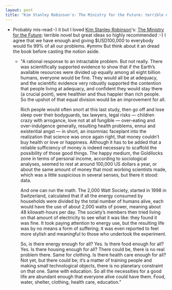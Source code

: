 ```yaml
---
layout: post
title: "Kim Stanley Robinson's: The Ministry for the Future: terrible novel but great ideas like giving $USD100K to everybody so highly recommended :-) !"
---
```

* Probably mis-read:-)  it but I loved [Kim Stanley Robinson](https://www.kimstanleyrobinson.info/)'s: [The Ministry for the Future](https://www.goodreads.com/book/show/50998056-the-ministry-for-the-future): terrible novel but great ideas so highly recommended :-) I agree that we have enough and giving $USD100,000 to everybody would fix 99% of all our problems. #ymmv But think about it an dread the book before casting the notion aside.

  * "A rational response to an intractable problem. But  not really. There was scientifically supported evidence to show that if  the Earth’s available resources were divided up equally among all eight  billion humans, everyone would be fine. They would all be at adequacy,  and the scientific evidence very robustly supported the contention that  people living at adequacy, and confident they would stay there (a  crucial point), were healthier and thus happier than rich people. So the upshot of that equal division would be an improvement for all.

    Rich people would often snort at this last study,  then go off and lose sleep over their bodyguards, tax lawyers, legal  risks — children crazy with arrogance, love not at all fungible —  over-eating and over-indulgence generally, resulting health problems,  ennui and existential angst — in short, an insomniac faceplant into the  realization that science was once again right, that money couldn’t buy  health or love or happiness. Although it has to be added that a reliable sufficiency of money is indeed necessary to scaffold the possibility of those good things. The happy medium, the Goldilocks zone in terms of  personal income, according to sociological analyses, seemed to rest at  around 100,000 US dollars a year, or about the same amount of money that most working scientists made, which was a little suspicious in several  senses, but there it stood: data.

    And one can run the math. The 2,000 Watt Society,  started in 1998 in Switzerland, calculated that if all the energy  consumed by households were divided by the total number of humans alive, each would have the use of about 2,000 watts of power, meaning about 48 kilowatt-hours per day. The society’s members then tried living on that amount of electricity to see what it was like: they found it was fine.  It took paying attention to energy use, but the resulting life was by no means a form of suffering; it was even reported to feel more stylish  and meaningful to those who undertook the experiment.

    So, is there energy enough for all? Yes. Is there  food enough for all? Yes. Is there housing enough for all? There could  be, there is no real problem there. Same for clothing. Is there health  care enough for all? Not yet, but there could be; it’s a matter of  training people and making small technological objects, there is no  planetary constraint on that one. Same with education. So all the  necessities for a good life are abundant enough that everyone alive  could have them. Food, water, shelter, clothing, health care, education."

